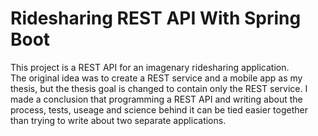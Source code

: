 # Ridesharing REST API With Spring Boot

This project is a REST API for an imagenary ridesharing application. <br>
The original idea was to create a REST service and a mobile app as my thesis, but the thesis goal is changed to contain only the REST service.
I made a conclusion that programming a REST API and writing about the process, tests, useage and science behind it can be tied easier together
than trying to write about two separate applications.
